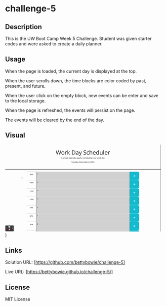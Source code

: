 # challenge-5

## Description

This is the UW Boot Camp Week 5 Challenge. Student was given starter codes and were asked to create a daily planner.

## Usage

When the page is loaded, the current day is displayed at the top.

When the user scrolls down, the time blocks are color coded by past, present, and future.

When the user click on the empty block, new events can be enter and save to the local storage.

When the page is refreshed, the events will persist on the page.

The events will be cleared by the end of the day.

## Visual

![Demo](Work%20Day%20Scheduler.gif))

## Links

Solution URL: [https://github.com/bettybowie/challenge-5]

Live URL: [https://bettybowie.github.io/challenge-5/]

## License

MIT License